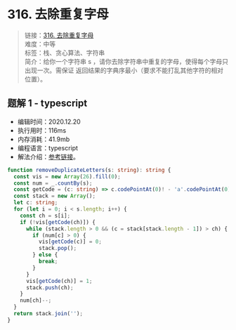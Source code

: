 # 316. 去除重复字母

> 链接：[316. 去除重复字母](https://leetcode-cn.com/problems/remove-duplicate-letters/)  
> 难度：中等  
> 标签：栈、贪心算法、字符串  
> 简介：给你一个字符串 s ，请你去除字符串中重复的字母，使得每个字母只出现一次。需保证 返回结果的字典序最小（要求不能打乱其他字符的相对位置）。

## 题解 1 - typescript

- 编辑时间：2020.12.20
- 执行用时：116ms
- 内存消耗：41.9mb
- 编程语言：typescript
- 解法介绍：[参考链接](https://leetcode-cn.com/problems/remove-duplicate-letters/solution/qu-chu-zhong-fu-zi-mu-by-leetcode-soluti-vuso/)。

```typescript
function removeDuplicateLetters(s: string): string {
  const vis = new Array(26).fill(0);
  const num = _.countBy(s);
  const getCode = (c: string) => c.codePointAt(0)! - 'a'.codePointAt(0)!;
  const stack = new Array();
  let c: string;
  for (let i = 0; i < s.length; i++) {
    const ch = s[i];
    if (!vis[getCode(ch)]) {
      while (stack.length > 0 && (c = stack[stack.length - 1]) > ch) {
        if (num[c] > 0) {
          vis[getCode(c)] = 0;
          stack.pop();
        } else {
          break;
        }
      }
      vis[getCode(ch)] = 1;
      stack.push(ch);
    }
    num[ch]--;
  }
  return stack.join('');
}
```
